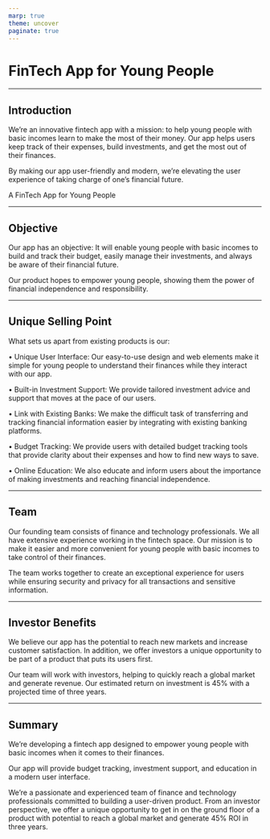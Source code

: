 ```yaml
---
marp: true
theme: uncover
paginate: true
---
```

# FinTech App for Young People

---
## Introduction

We’re an innovative fintech app with a mission: to help young people with basic incomes learn to make the most of their money. Our app helps users keep track of their expenses, build investments, and get the most out of their finances. 

By making our app user-friendly and modern, we’re elevating the user experience of taking charge of one’s financial future.

A FinTech App for Young People

---
## Objective

Our app has an objective: It will enable young people with basic incomes to build and track their budget, easily manage their investments, and always be aware of their financial future.

Our product hopes to empower young people, showing them the power of financial independence and responsibility.  

---
## Unique Selling Point

What sets us apart from existing products is our:

• Unique User Interface: Our easy-to-use design and web elements make it simple for young people to understand their finances while they interact with our app. 

• Built-in Investment Support: We provide tailored investment advice and support that moves at the pace of our users.

• Link with Existing Banks: We make the difficult task of transferring and tracking financial information easier by integrating with existing banking platforms. 

• Budget Tracking: We provide users with detailed budget tracking tools that provide clarity about their expenses and how to find new ways to save.

• Online Education: We also educate and inform users about the importance of making investments and reaching financial independence. 

---
## Team

Our founding team consists of finance and technology professionals. We all have extensive experience working in the fintech space. Our mission is to make it easier and more convenient for young people with basic incomes to take control of their finances. 

The team works together to create an exceptional experience for users while ensuring security and privacy for all transactions and sensitive information. 

---
## Investor Benefits

We believe our app has the potential to reach new markets and increase customer satisfaction. In addition, we offer investors a unique opportunity to be part of a product that puts its users first. 

Our team will work with investors, helping to quickly reach a global market and generate revenue. Our estimated return on investment is 45% with a projected time of three years.
 
---
## Summary
We’re developing a fintech app designed to empower young people with basic incomes when it comes to their finances. 

Our app will provide budget tracking, investment support, and education in a modern user interface.

We’re a passionate and experienced team of finance and technology professionals committed to building a user-driven product. From an investor perspective, we offer a unique opportunity to get in on the ground floor of a product with potential to reach a global market and generate 45% ROI in three years.
  
